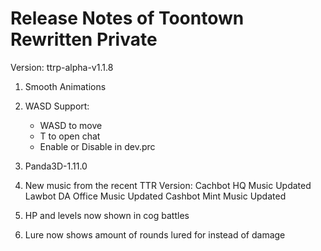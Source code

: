 # Release Notes of Toontown Rewritten Private

Version: ttrp-alpha-v1.1.8

1. Smooth Animations

2. WASD Support:

    - WASD to move
    - T to open chat
    - Enable or Disable in dev.prc

3. Panda3D-1.11.0

4. New music from the recent TTR Version:
  Cachbot HQ Music Updated
  Lawbot DA Office Music Updated
  Cashbot Mint Music Updated

5. HP and levels now shown in cog battles

6. Lure now shows amount of rounds lured for instead of damage
